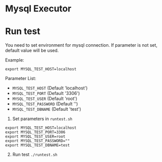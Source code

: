 Mysql Executor
==========================


# Run test

You need to set environment for mysql connection.
If parameter is not set, default value will be used.

Example:
```
export MYSQL_TEST_HOST=localhost
```

Parameter List:
* ```MYSQL_TEST_HOST```     (Default 'localhost')
* ```MYSQL_TEST_PORT```     (Default '3306')
* ```MYSQL_TEST_USER```     (Default 'root')
* ```MYSQL_TEST_PASSWORD``` (Default '')
* ```MYSQL_TEST_DBNAME```   (Default 'test')


1. Set parameters in ```runtest.sh```
```
export MYSQL_TEST_HOST=localhost
export MYSQL_TEST_PORT=3306
export MYSQL_TEST_USER=root
export MYSQL_TEST_PASSWORD=""
export MYSQL_TEST_DBNAME=test
```

2. Run test
```./runtest.sh```



